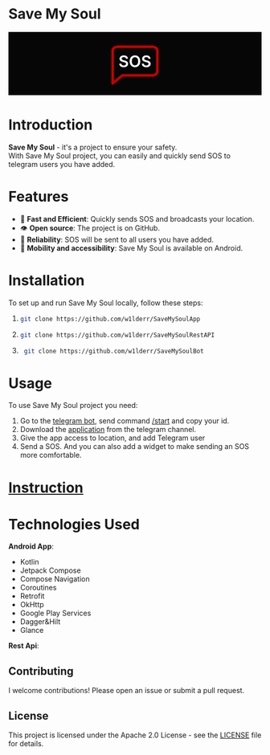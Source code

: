 # **Save My Soul**

<picture>
   <img alt="SaveMySoul Logo" src="https://github.com/w1lderr/SaveMySoulApp/blob/master/logoforeadme.png">
</picture>

# **Introduction**

**Save My Soul** - it's a project to ensure your safety.<br>
With Save My Soul project, you can easily and quickly send SOS to telegram users you have added.<br>

# **Features**
- 🚀 **Fast and Efficient**: Quickly sends SOS and broadcasts your location.
- 👁 **Open source**: The project is on GitHub.
- 💪 **Reliability**: SOS will be sent to all users you have added.
- 📱 **Mobility and accessibility**: Save My Soul is available on Android.

# **Installation**
To set up and run Save My Soul locally, follow these steps:
   1. ```bash
      git clone https://github.com/w1lderr/SaveMySoulApp
      ```
      
   2. ``` bash
      git clone https://github.com/w1lderr/SaveMySoulRestAPI
      ```
      
   3. ``` bash
       git clone https://github.com/w1lderr/SaveMySoulBot
      ```
   
# **Usage**
To use Save My Soul project you need:
  1. Go to the [telegram bot](@savemysoull_bot), send command [/start]() and copy your id.
  2. Download the [application](https://t.me/savemysoultelegramchannel) from the telegram channel.
  3. Give the app access to location, and add Telegram user
  4. Send a SOS. And you can also add a widget to make sending an SOS more comfortable.
  
# **[Instruction](https://save-my-soul-site-instruction.vercel.app/)**

# **Technologies Used**

**Android App**:
- Kotlin
- Jetpack Compose
- Compose Navigation
- Coroutines
- Retrofit
- OkHttp
- Google Play Services
- Dagger&Hilt
- Glance

**Rest Api**:


## Contributing
I welcome contributions! Please open an issue or submit a pull request.

## License
This project is licensed under the Apache 2.0 License - see the [LICENSE](LICENSE) file for details.
